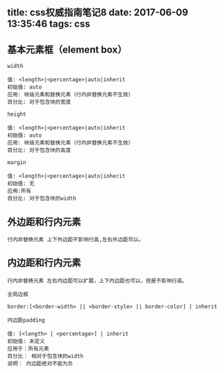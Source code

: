 title: css权威指南笔记8
date: 2017-06-09 13:35:46
tags: css
---

## 基本元素框（element box）


```
width

值: <length>|<percentage>|auto|inherit
初始值: auto
应用: 块级元素和替换元素（行内非替换元素不生效）
百分比: 对于包含块的宽度

height

值: <length>|<percentage>|auto|inherit
初始值: auto
应用: 块级元素和替换元素（行内非替换元素不生效）
百分比: 对于包含块的高度

margin

值: <length>|<percentage>|auto|inherit
初始值: 无
应用:所有
百分比: 对于包含块的width

```

## 外边距和行内元素

```
行内非替换元素 上下外边距不影响行高,左右外边距可以。
```

## 内边距和行内元素

```
行内非替换元素 左右内边距可以扩展，上下内边距也可以，但是不影响行高。
```

```
全局边框

border:[<border-width> || <border-style> || border-color] | inherit

内边距padding

值: [<length> | <percentage>] | inherit
初始值: 未定义
应用于：所有元素
百分比： 相对于包含块的width
说明： 内边距绝对不能为负
```
